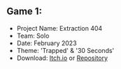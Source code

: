 <div>
  <h2>Game 1:</h2>
  <ul>
    <li>Project Name: Extraction 404
    <li>Team: Solo
    <li>Date: February 2023
    <li>Theme: 'Trapped' & '30 Seconds'
    <li>Download: <a href="https://yayacob.itch.io/extraction-404">Itch.io</a> or <a href="https://github.com/Jacob-Daniels/University-Projects/tree/main/Second-Year/Rapid-Game-Prototyping/Game-1">Repository</a>
  </ul>
</div>
